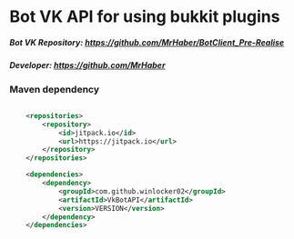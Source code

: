 # Bot VK API for using bukkit plugins

##### Bot VK Repository: https://github.com/MrHaber/BotClient_Pre-Realise
##### Developer: https://github.com/MrHaber

### Maven dependency
```xml

    <repositories>
        <repository>
            <id>jitpack.io</id>
            <url>https://jitpack.io</url>
        </repository>
    </repositories>

    <dependencies>
        <dependency>
            <groupId>com.github.winlocker02</groupId>
            <artifactId>VkBotAPI</artifactId>
            <version>VERSION</version>
        </dependency>
    </dependencies>

```